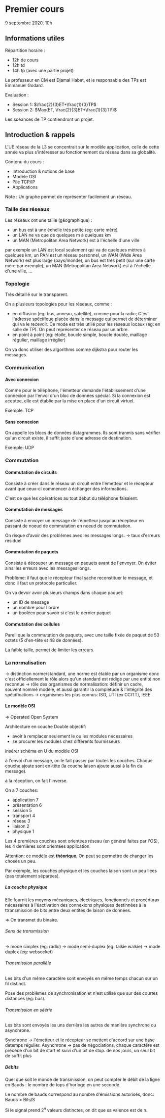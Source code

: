 # Premier cours

9 septembre 2020, 10h

## Informations utiles

Répartition horaire :

- 12h de cours
- 12h td
- 14h tp (avec une partie projet)

Le professeur en CM est Djamal Habet, et le responsable des TPs est Emmanuel Godard.

Evaluation :

- Session 1: $\frac{2}{3}ET+\frac{1}{3}TP$
- Session 2: $Max(ET, \frac{2}{3}ET+\frac{1}{3}TP)$

Les scéances de TP contiendront un projet.

## Introduction & rappels

L'UE réseau de la L3 se concentrait sur le modèle application, celle de cette année va plus s'intéresser au fonctionnement du réseau dans sa globalité.

Contenu du cours :

- Introduction & notions de base
- Modèle OSI
- Pile TCP/IP
- Applications

Note : Un graphe permet de représenter facilement un réseau.

### Taille des réseaux

Les réseaux ont une taille (géographique) :

- un bus est à une échelle très petite (eg: carte mère)
- un LAN ne va que de quelques m à quelques km
- un MAN (Metropolitan Area Network) est à l'échelle d'une ville

 par exemple un LAN est local seulement qui va de quelques mètres à quelques km, un PAN est un réseau personnel, un WAN (Wide Area Network) est plus large (pays/monde), un bus est très petit (sur une carte mère par exemple), un MAN (Metropolitan Area Network) est à l'échelle d'une ville, ...

### Topologie

Très détaillé sur le transparent.

On a plusieurs topologies pour les réseaux, comme :
- en diffusion (eg: bus, anneau, satellite), comme pour la radio;
  C'est l'adresse spécifique placée dans le message qui permet de déterminer qui va le recevoir.
  Ce mode est très utilié pour les réseaux locaux (eg: en salle de TP).
  On peut représenter ce réseau par un arbre.
- en point à point (eg: étoile, boucle simple, boucle double, maillage régulier, maillage irréglier)

On va donc utiliser des algorithms comme dijkstra pour router les messages.

### Communication

#### Avec connexion

Comme pour le téléphone, l'émetteur demande l'établissement d'une connexion par l'envoi d'un bloc de données spécial. Si la connexion est aceptée, elle est établie par la mise en place d'un circuit virtuel.

Exemple: TCP

#### Sans connexion

On appelle les blocs de données datagrammes. Ils sont tranmis sans vérifier qu'un circuit existe, il suffit juste d'une adresse de destination.

Exemple: UDP

### Commutation

#### Commutation de circuits

Consiste à créer dans le réseau un circuit entre l'émetteur et le récepteur avant que ceux-ci commencer à échanger des informations.

C'est ce que les opératrices au tout début du téléphone faisaient.

#### Commutation de messages

Consiste à envoyer un message de l'émetteur jusqu'au récepteur en passant de noeud de commutation en noeud de commutation.

On risque d'avoir des problèmes avec les messages longs.
-> taux d'erreurs résiduel

#### Commutation de paquets

Consiste à découper un message en paquets avant de l'envoyer. On éviter ainsi les erreurs avec les messages longs.

Problème: il faut que le récepteur final sache reconstituer le message, et donc il faut un protocole particulier.

On va devoir avoir plusieurs champs dans chaque paquet:
- un ID de message
- un nombre pour l'ordre
- un booléen pour savoir si c'est le dernier paquet

#### Commutation des cellules

Pareil que la commutation de paquets, avec une taille fixée de paquet de 53 octets (5 d'en-tête et 48 de données).

La faible taille, permet de limiter les erreurs.

### La normalisation

-> distinction norme/standard, une norme est étable par un organisme donc c'est officiellement le rôle alors qu'un standard est rédigé par une entité non reconnue
-> rôle des organismes de normalisation: définir un cadre, souvent nommé modèle, et aussi garantir la complétude & l'intégrité des spécifications
-> organismes les plus connus: ISO, UTI (ex CCITT), IEEE

#### Le modèle OSI

=> Operated Open System

Architecture en couche
Double objectif:
- avoir à remplacer seulement le ou les modules nécessaires
- se procurer les modules chez différents fournisseurs

insérer schéma en U  du modèle OSI

à l'envoi d'un message, on le fait passer par toutes les couches. Chaque couche ajoute sont en-tête (la couche laison ajoute aussi à la fin du message).

à la réception, on fait l'inverse.

On a 7 couches:
- application 7
- présentation 6
- session 5
- transport 4
- réseau 3
- liaison 2
- physique 1

Les 4 premières couches sont orientées réseau (en général faites par l'OS), les 4 dernières sont orientées application.

Attention: ce modèle est **théorique**. On peut se permettre de changer les choses un peu.

Par exemple, les couches physique et les couches laison sont un peu liées (pas totalement séparées).


##### La couche physique

Elle fournit les moyens mécaniques, électriques, fonctionnels et procédurax nécessaires à l'éactivation des connexions physiques destinnées à la ttransmission de bits entre deux entités de laison de données.

=> On transmet du binaire.

###### Sens de transmission

-> mode simplex (eg: radio)
-> mode semi-duplex (eg: talkie walkie)
-> mode duplex (eg: websocket)

###### Transmission parallèle

Les bits d'un même caractère sont envoyés en même temps chacun sur un fil distinct.

Pose des problèmes de synchronisation et n'est utilisé que sur des courtes distances (eg: bus).

###### Transmission en séérie

Les bits sont envoyés les uns derrière les autres de manière synchrone ou asynchrone.

Synchrone -> l'émetteur et le récepteur se mettent d'accord sur une base detemps régulier.
Asynchrone -> pas de négociations, chaque caractère est précédé d'un bit de start et suivi d'un bit de stop. de nos jours, un seul bit de suffit plus

##### Débits

Quel que soit le monde de transmission, on peut compter le débit de la ligne en Bauds : le nombre de tops d'horloge en une seconde.

Le nombre de bauds correspond au nombre d'émissions autorisés, donc:
Bauds = Bits/S

Si le signal prend $2^n$ valeurs distinctes, on dit que sa valence est de n.
